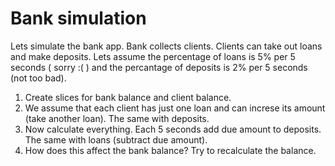 # Bank simulation

Lets simulate the bank app. Bank collects clients. Clients can take out loans and make deposits. Lets assume the percentage of loans is 5% per 5 seconds ( sorry :( ) and the percantage of deposits is 2% per 5 seconds (not too bad).


1. Create slices for bank balance and client balance. 
2. We assume that each client has just one loan and can increse its amount (take another loan). The same with deposits. 
3. Now calculate everything. Each 5 seconds add due amount to deposits. The same with loans (subtract due amount).
4. How does this affect the bank balance? Try to recalculate the balance.